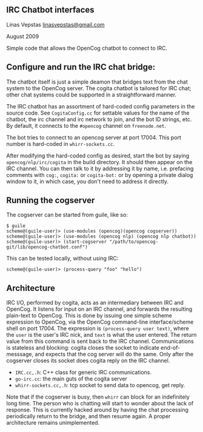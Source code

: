 
IRC Chatbot interfaces
----------------------
Linas Vepstas <linasvepstas@gmail.com>

August 2009

Simple code that allows the OpenCog chatbot to connect to IRC.

Configure and run the IRC chat bridge:
--------------------------------------
The chatbot itself is just a simple deamon that bridges text from the
chat system to the OpenCog server. The cogita chatbot is tailored for
IRC chat; other chat systems could be supported in a straightforward
manner.

The IRC chatbot has an assortment of hard-coded config parameters in the
source code.  See `CogitaConfig.cc` for settable values for the name of
the chatbot, the irc channel and irc network to join, and the bot ID
strings, etc.  By default, it connects to the `#opencog` channel on
`freenode.net`.

The bot tries to connect to an opencog server at port 17004. This port
number is hard-coded in `whirr-sockets.cc`.

After modifying the hard-coded config as desired, start the bot by
saying `opencog/nlp/irc/cogita` in the build directory. It should then
appear on the IRC channel. You can then talk to it by addressing it by
name, i.e.  prefacing comments with `cog:`, `cogita:` or `cogita-bot:`
or by opening a private dialog window to it, in which case, you don't
need to address it directly.

Running the cogserver
---------------------
The cogserver can be started from guile, like so:
```
$ guile
scheme@(guile-user)> (use-modules (opencog)(opencog cogserver))
scheme@(guile-user)> (use-modules (opencog nlp) (opencog nlp chatbot))
scheme@(guile-user)> (start-cogserver "/path/to/opencog-git/lib/opencog-chatbot.conf")
```
This can be tested locally, without using IRC:
```
scheme@(guile-user)> (process-query "foo" "hello")
```


Architecture
-------------
IRC I/O, performed by cogita, acts as an intermediary between
IRC and OpenCog.  It listens for input on an IRC channel, and
forwards the resulting plain-text to OpenCog. This is done by
issuing one simple scheme expression to OpenCog, via the OpenCog
command-line interface/scheme shell on port 17004. The expression
is `(process-query user text)`, where the `user` is
the user's IRC nick, and `text` is what the user entered.  The
return value from this command is sent back to the IRC channel.
Communications is stateless and blocking: cogita closes the socket
to indicate end-of-messsage, and expects that the cog server will
do the same. Only after the cogserver closes its socket does cogita
reply on the IRC channel.

  * `IRC.cc,.h`:  C++ class for generic IRC communications.
  * `go-irc.cc`:  the main guts of the cogita server
  * `whirr-sockets.cc,.h`: tcp socket to send data to opencog, get reply.

Note that if the cogserver is busy, then `whirr` can block for an
indefinitely long time. The person who is chatting will start to
wonder about the lack of response. This is currently hacked around
by having the chat processing periodically return to the bridge,
and then resume again. A proper architecture remains unimplemented.
